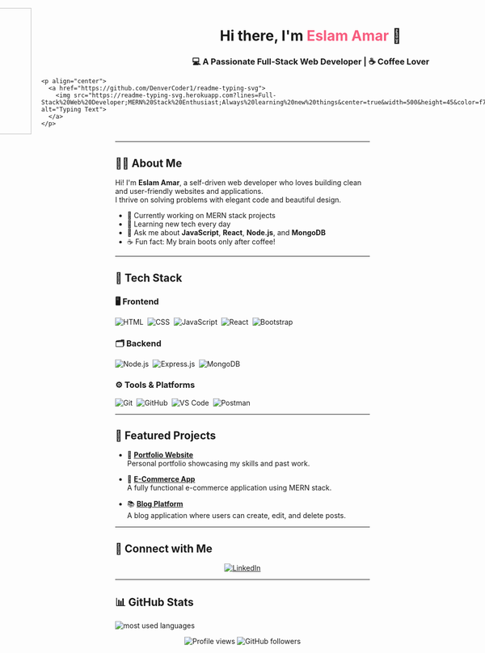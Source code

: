 <div style="display: flex; align-items: center; justify-content: center;">
  <img src="https://c.tenor.com/_DOBjnGspYAAAAAM/code-coding.gif" alt="Coding GIF" width="250" style="margin-right: 20px;" />
  <div>
    <h1 align="center">Hi there, I'm <span style="color:#f75c7e;">Eslam Amar</span> 👋</h1>
    <h3 align="center">💻 A Passionate Full-Stack Web Developer | ☕ Coffee Lover</h3>

    <p align="center">
      <a href="https://github.com/DenverCoder1/readme-typing-svg">
        <img src="https://readme-typing-svg.herokuapp.com?lines=Full-Stack%20Web%20Developer;MERN%20Stack%20Enthusiast;Always%20learning%20new%20things&center=true&width=500&height=45&color=f75c7e&vCenter=true&size=22" alt="Typing Text">
      </a>
    </p>
  </div>
</div>

---

## 👨‍💻 About Me

Hi! I'm **Eslam Amar**, a self-driven web developer who loves building clean and user-friendly websites and applications.  
I thrive on solving problems with elegant code and beautiful design.

- 🔭 Currently working on MERN stack projects
- 🌱 Learning new tech every day
- 💬 Ask me about **JavaScript**, **React**, **Node.js**, and **MongoDB**
- ☕ Fun fact: My brain boots only after coffee!

---

## 🧰 Tech Stack

### 🖥️ Frontend
![HTML](https://img.shields.io/badge/-HTML5-05122A?style=flat&logo=html5)&nbsp;
![CSS](https://img.shields.io/badge/-CSS3-05122A?style=flat&logo=css3)&nbsp;
![JavaScript](https://img.shields.io/badge/-JavaScript-05122A?style=flat&logo=javascript)&nbsp;
![React](https://img.shields.io/badge/-React-05122A?style=flat&logo=react)&nbsp;
![Bootstrap](https://img.shields.io/badge/-Bootstrap-05122A?style=flat&logo=bootstrap)

### 🗂️ Backend
![Node.js](https://img.shields.io/badge/-Node.js-05122A?style=flat&logo=node.js)&nbsp;
![Express.js](https://img.shields.io/badge/-Express.js-05122A?style=flat&logo=express)&nbsp;
![MongoDB](https://img.shields.io/badge/-MongoDB-05122A?style=flat&logo=mongodb)

### ⚙️ Tools & Platforms
![Git](https://img.shields.io/badge/-Git-05122A?style=flat&logo=git)&nbsp;
![GitHub](https://img.shields.io/badge/-GitHub-05122A?style=flat&logo=github)&nbsp;
![VS Code](https://img.shields.io/badge/-VS%20Code-05122A?style=flat&logo=visual-studio-code)&nbsp;
![Postman](https://img.shields.io/badge/-Postman-05122A?style=flat&logo=postman)

---

## 📌 Featured Projects

- 🔗 [**Portfolio Website**](https://your-portfolio-link.com)  
  Personal portfolio showcasing my skills and past work.

- 🛒 [**E-Commerce App**](https://github.com/EslamAmaar/ecommerce-app)  
  A fully functional e-commerce application using MERN stack.

- 📚 [**Blog Platform**](https://github.com/EslamAmaar/blog-platform)  
  A blog application where users can create, edit, and delete posts.

---

## 🔗 Connect with Me

<p align="center">
  <a href="https://linkedin.com/in/eslam-amar" target="_blank">
    <img src="https://img.shields.io/badge/-Eslam%20Amaar-0077B5?style=for-the-badge&logo=linkedin&logoColor=white" alt="LinkedIn"/>
  </a>
</p>

---

## 📊 GitHub Stats

<!-- Uncomment this section once public projects with code are added -->
<!--
<img align="center" src="https://github-readme-stats.vercel.app/api/top-langs?username=EslamAmaar&show_icons=true&locale=en&layout=compact&theme=radical" alt="Top Languages"/>
-->

<img align="left" src="https://github-readme-stats.vercel.app/api/top-langs?username=EslamAmaar&show_icons=true&locale=en&layout=compact&theme=radical" alt="most used languages" />
<br>

<p align="center">
  <img src="https://komarev.com/ghpvc/?username=EslamAmaar&style=for-the-badge" alt="Profile views" />
  <img src="https://img.shields.io/github/followers/EslamAmaar?style=social" alt="GitHub followers" />
</p>
